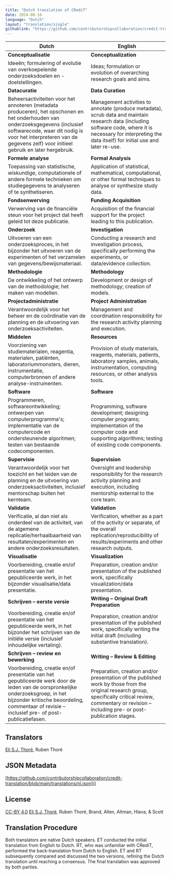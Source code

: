 ```yaml
---
title: "Dutch translation of CRediT"
date: 2024-08-16
language: "Dutch"
layout: "translation/single"
githublink: "https://github.com/contributorshipcollaboration/credit-translation/blob/main/translations/nl.json"
---
```


| Dutch | English |
| --- | --- |
| **Conceptualisatie** | **Conceptualization** |
| Ideeën; formulering of evolutie van overkoepelende onderzoeksdoelen en -doelstellingen. | Ideas; formulation or evolution of overarching research goals and aims. |
| **Datacuratie** | **Data Curation** |
| Beheersactiviteiten voor het annoteren (metadata produceren), het opschonen en het onderhouden van onderzoeksgegevens (inclusief softwarecode, waar dit nodig is voor het interpreteren van de gegevens zelf) voor initieel gebruik en later hergebruik. | Management activities to annotate (produce metadata), scrub data and maintain research data (including software code, where it is necessary for interpreting the data itself) for initial use and later re-use. |
| **Formele analyse** | **Formal Analysis** |
| Toepassing van statistische, wiskundige, computationele of andere formele technieken om studiegegevens te analyseren of te synthetiseren. | Application of statistical, mathematical, computational, or other formal techniques to analyse or synthesize study data. |
| **Fondsenwerving** | **Funding Acquisition** |
| Verwerving van de financiële steun voor het project dat heeft geleid tot deze publicatie. | Acquisition of the financial support for the project leading to this publication. |
| **Onderzoek** | **Investigation** |
| Uitvoeren van een onderzoeksproces, in het bijzonder het uitvoeren van de experimenten of het verzamelen van gegevens/bewijsmateriaal. | Conducting a research and investigation process, specifically performing the experiments, or data/evidence collection. |
| **Methodologie** | **Methodology** |
| De ontwikkeling of het ontwerp van de methodologie; het maken van modellen. | Development or design of methodology; creation of models. |
| **Projectadministratie** | **Project Administration** |
| Verantwoordelijk voor het beheer en de coördinatie van de planning en de uitvoering van onderzoeksactiviteiten. | Management and coordination responsibility for the research activity planning and execution. |
| **Middelen** | **Resources** |
| Voorziening van studiematerialen, reagentia, materialen, patiënten, laboratoriummonsters, dieren, instrumentatie, computerbronnen of andere analyse-instrumenten. | Provision of study materials, reagents, materials, patients, laboratory samples, animals, instrumentation, computing resources, or other analysis tools. |
| **Software** | **Software** |
| Programmeren, softwareontwikkeling; ontwerpen van computerprogramma's; implementatie van de computercode en ondersteunende algoritmen; testen van bestaande codecomponenten. | Programming, software development; designing computer programs; implementation of the computer code and supporting algorithms; testing of existing code components. |
| **Supervisie** | **Supervision** |
| Verantwoordelijk voor het toezicht en het leiden van de planning en de uitvoering van onderzoeksactiviteiten, inclusief mentorschap buiten het kernteam. | Oversight and leadership responsibility for the research activity planning and execution, including mentorship external to the core team. |
| **Validatie** | **Validation** |
| Verificatie, al dan niet als onderdeel van de activiteit, van de algemene replicatie/herhaalbaarheid van resultaten/experimenten en andere onderzoeksresultaten. | Verification, whether as a part of the activity or separate, of the overall replication/reproducibility of results/experiments and other research outputs. |
| **Visualisatie** | **Visualization** |
| Voorbereiding, creatie en/of presentatie van het gepubliceerde werk, in het bijzonder visualisatie/data presentatie. | Preparation, creation and/or presentation of the published work, specifically visualization/data presentation. |
| **Schrijven – eerste versie** | **Writing – Original Draft Preparation** |
| Voorbereiding, creatie en/of presentatie van het gepubliceerde werk, in het bijzonder het schrijven van de initiële versie (inclusief inhoudelijke vertaling). | Preparation, creation and/or presentation of the published work, specifically writing the initial draft (including substantive translation). |
| **Schrijven – review en bewerking** | **Writing – Review & Editing** |
| Voorbereiding, creatie en/of presentatie van het gepubliceerde werk door de leden van de oorspronkelijke onderzoeksgroep, in het bijzonder kritische beoordeling, commentaar of revisie – inclusief pre- of post-publicatiefasen. | Preparation, creation and/or presentation of the published work by those from the original research group, specifically critical review, commentary or revision – including pre- or post-publication stages. |

## Translators

[Eli S.J. Thoré](https://orcid.org/0000-0002-0029-8404), Ruben  Thoré

## JSON Metadata

[https://github.com/contributorshipcollaboration/credit-translation/blob/main/translations/nl.json]()

## License

[CC-BY 4.0](https://creativecommons.org/licenses/by/4.0/) [Eli S.J. Thoré](https://orcid.org/0000-0002-0029-8404), Ruben  Thoré, Brand, Allen, Altman, Hlava, & Scott

## Translation Procedure

Both translators are native Dutch speakers. ET conducted the initial translation from English to Dutch. RT, who was unfamiliar with CRediT, performed the back-translation from Dutch to English. ET and RT subsequently compared and discussed the two versions, refining the Dutch translation until reaching a consensus. The final translation was approved by both parties.